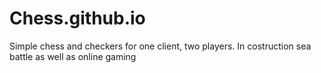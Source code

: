 # Chess.github.io
Simple chess and checkers for one client, two players. In costruction sea battle as well as online gaming
